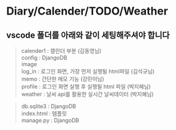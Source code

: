 # Diary/Calender/TODO/Weather
## vscode 폴더를 아래와 같이 세팅해주셔야 합니다

 
> calender1 : 캘린더 부분 (김동영님) </br>
> config : DjangoDB  </br>
> image  </br>
> log_in : 로그인 화면, 가장 먼저 실행될 html파일 (김석규님)  </br>
> memo : 간단한 메모 기능 (강민이님)  </br>
> profile : 로그인 화면 실행 후 실행될 html 파일 (박지혜님)  </br>
> weather : 날씨 api를 활용한 실시간 날씨데이터 (박지혜님)  </br>

> db.sqlite3 : DjangoDB  </br>
> index.html : 템플릿  </br>
> manage.py : DjangoDB  </br>
